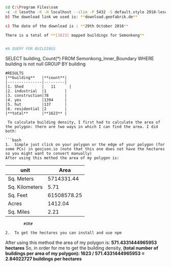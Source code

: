 ```bash
cd C:\Program Files\osm
-c -d lesotho -K -H localhost --slim -P 5432 -S default.style 2910-lesotho-latest.osm.pbf
b) The download link we used is: **download.geofabrik.de**

c) The date of the download is : **29th October 2016**

There is a total of **[1623] mapped buildings for Semonkong**


#A QUERY FOR BUILDINGS

```
SELECT building, Count(*)
FROM Semonkong_Inner_Boundary
WHERE building is not null
GROUP BY building
```
#RESULTS
|**building**   |**count**|
|---------------|---------|
|1.	Shed        |	11      |
|2.	industrial 	|1        |
|3.	construction|78       |
|4.	yes	        |1394     | 
|5.	hut        	|137      |
|6.	residential |2        |
|**total**      |**1623** |
 
 To calculate building density, I first had to calculate the area of the polygon: there are two ways in which I can find the area. I did both:

```bash
1.	Simple just click on your polygon or the edge of your polygon (for some PCs) in geojson.io (note that this one does not have the hectares so you might want to convert manually)
After using this method the area of my polygon is:
```
|**unit**       |**Area**    |
|---------------|------------|
|Sq. Meters	    |5714331.44  |
|Sq. Kilometers	|5.71        |
|Sq. Feet     	|61508578.25 |
|Acres	        |1412.04     |
|Sq. Miles	    |2.21        |

            #OR#
```bash
2.	To get the hectares you can install and use npm 
```

After using this method the area of my polygon is:
**571.4331444965953 hectares**
So, in order for me to get the building density, **(total number of buildings per area of my polygon):
1623 / 571.4331444965953 = 2.84022727 buildings per hectares**
